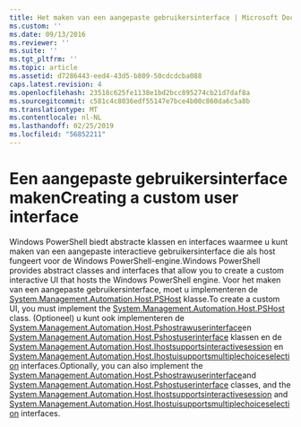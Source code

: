 ```yaml
---
title: Het maken van een aangepaste gebruikersinterface | Microsoft Docs
ms.custom: ''
ms.date: 09/13/2016
ms.reviewer: ''
ms.suite: ''
ms.tgt_pltfrm: ''
ms.topic: article
ms.assetid: d7286443-eed4-43d5-b809-50cdcdcba088
caps.latest.revision: 4
ms.openlocfilehash: 23518c625fe1138e1bd2bcc895274cb21d7daf8a
ms.sourcegitcommit: c581c4c8036edf55147e7bce4b00c860da6c5a8b
ms.translationtype: MT
ms.contentlocale: nl-NL
ms.lasthandoff: 02/25/2019
ms.locfileid: "56852211"
---
```

# <a name="creating-a-custom-user-interface"></a><span data-ttu-id="9edf2-102">Een aangepaste gebruikersinterface maken</span><span class="sxs-lookup"><span data-stu-id="9edf2-102">Creating a custom user interface</span></span>

<span data-ttu-id="9edf2-103">Windows PowerShell biedt abstracte klassen en interfaces waarmee u kunt maken van een aangepaste interactieve gebruikersinterface die als host fungeert voor de Windows PowerShell-engine.</span><span class="sxs-lookup"><span data-stu-id="9edf2-103">Windows PowerShell provides abstract classes and interfaces that allow you to create a custom interactive UI that hosts the Windows PowerShell engine.</span></span> <span data-ttu-id="9edf2-104">Voor het maken van een aangepaste gebruikersinterface, moet u implementeren de [System.Management.Automation.Host.PSHost](/dotnet/api/System.Management.Automation.Host.PSHost) klasse.</span><span class="sxs-lookup"><span data-stu-id="9edf2-104">To create a custom UI, you must implement the [System.Management.Automation.Host.PSHost](/dotnet/api/System.Management.Automation.Host.PSHost) class.</span></span> <span data-ttu-id="9edf2-105">(Optioneel) u kunt ook implementeren de [System.Management.Automation.Host.Pshostrawuserinterface](/dotnet/api/System.Management.Automation.Host.PSHostRawUserInterface)en [System.Management.Automation.Host.Pshostuserinterface](/dotnet/api/System.Management.Automation.Host.PSHostUserInterface) klassen en de [System.Management.Automation.Host.Ihostsupportsinteractivesession](/dotnet/api/System.Management.Automation.Host.IHostSupportsInteractiveSession) en [System.Management.Automation.Host.Ihostuisupportsmultiplechoiceselection](/dotnet/api/System.Management.Automation.Host.IHostUISupportsMultipleChoiceSelection) interfaces.</span><span class="sxs-lookup"><span data-stu-id="9edf2-105">Optionally, you can also implement the [System.Management.Automation.Host.Pshostrawuserinterface](/dotnet/api/System.Management.Automation.Host.PSHostRawUserInterface)and [System.Management.Automation.Host.Pshostuserinterface](/dotnet/api/System.Management.Automation.Host.PSHostUserInterface) classes, and the [System.Management.Automation.Host.Ihostsupportsinteractivesession](/dotnet/api/System.Management.Automation.Host.IHostSupportsInteractiveSession) and [System.Management.Automation.Host.Ihostuisupportsmultiplechoiceselection](/dotnet/api/System.Management.Automation.Host.IHostUISupportsMultipleChoiceSelection) interfaces.</span></span>
